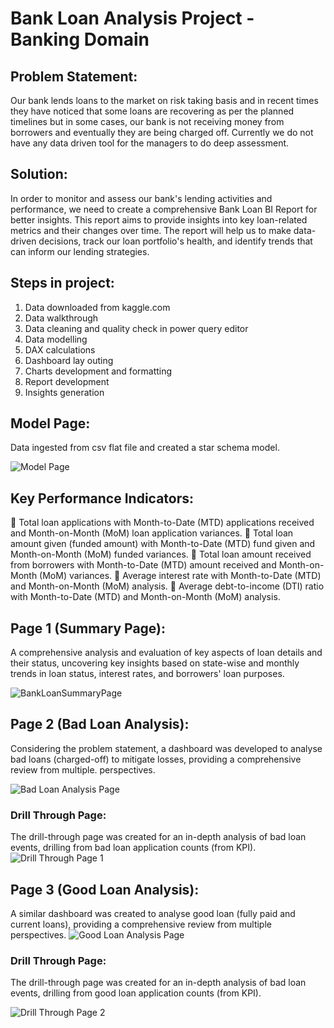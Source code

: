 # Bank Loan Analysis Project - Banking Domain
## Problem Statement:
Our bank lends loans to the market on risk taking basis and in recent times they have noticed that some loans are recovering as per the planned timelines but in some cases, our bank is not receiving money from borrowers and eventually they are being charged off. Currently we do not have any data driven tool for the managers to do deep assessment.  

## Solution:
In order to monitor and assess our bank's lending activities and performance, we need to create a comprehensive Bank Loan BI Report for better insights. This report aims to provide insights into key loan-related metrics and their changes over time. The report will help us to make data-driven decisions, track our loan portfolio's health, and identify trends that can inform our lending strategies.

## Steps in project:
1. Data downloaded from kaggle.com
2. Data walkthrough
3. Data cleaning and quality check in power query editor
4. Data modelling 
5. DAX calculations
6. Dashboard lay outing
7. Charts development and formatting 
8. Report development 
9. Insights generation


## Model Page: 
Data ingested from csv flat file and created a star schema model.





![Model Page](https://github.com/user-attachments/assets/93bd45d9-3405-40e8-b9d3-53be66f7f116)





## Key Performance Indicators: 
	Total loan applications with Month-to-Date (MTD) applications received and Month-on-Month (MoM) loan application variances. 
	Total loan amount given (funded amount) with Month-to-Date (MTD) fund given and Month-on-Month (MoM) funded variances.
	Total loan amount received from borrowers with Month-to-Date (MTD) amount received and Month-on-Month (MoM) variances.
	Average interest rate with Month-to-Date (MTD) and Month-on-Month (MoM) analysis.
	Average debt-to-income (DTI) ratio with Month-to-Date (MTD) and Month-on-Month (MoM) analysis.


## Page 1 (Summary Page): 
A comprehensive analysis and evaluation of key aspects of loan details and their status, uncovering key insights based on state-wise and monthly trends in loan status, interest rates, and borrowers' loan purposes.






![BankLoanSummaryPage](https://github.com/user-attachments/assets/455eb237-c890-49cb-83cd-f83fa0190016)












## Page 2 (Bad Loan Analysis): 

Considering the problem statement, a dashboard was developed to analyse bad loans (charged-off) to mitigate losses, providing a comprehensive review from multiple. perspectives.

![Bad Loan Analysis Page](https://github.com/user-attachments/assets/249d6dad-7b18-4bc2-948f-31aa774e0e1c)

### Drill Through Page: 
The drill-through page was created for an in-depth analysis of bad loan events, drilling from bad loan application counts (from KPI). 
![Drill Through Page 1](https://github.com/user-attachments/assets/e591fb15-761f-4c94-9b5a-cb94798ee930)


## Page 3 (Good Loan Analysis): 

A similar dashboard was created to analyse good loan (fully paid and current loans), providing a comprehensive review from multiple perspectives.
![Good Loan Analysis Page](https://github.com/user-attachments/assets/0d61af2c-ae44-4624-a4ba-98807258c2cc)

### Drill Through Page: 
The drill-through page was created for an in-depth analysis of bad loan events, drilling from good loan application counts (from KPI). 

![Drill Through Page 2](https://github.com/user-attachments/assets/9cbacbca-22cb-410a-9722-6eeb539d8722)



